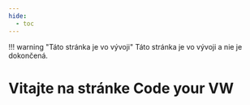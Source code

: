 ```yaml
---
hide:
  - toc
---
```


!!! warning "Táto stránka je vo vývoji"
    Táto stránka je vo vývoji a nie je dokončená.

# Vitajte na stránke Code your VW

